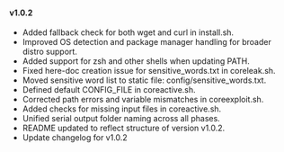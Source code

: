 #### v1.0.2
- Added fallback check for both wget and curl in install.sh.
- Improved OS detection and package manager handling for broader distro support.
- Added support for zsh and other shells when updating PATH.
- Fixed here-doc creation issue for sensitive_words.txt in coreleak.sh.
- Moved sensitive word list to static file: config/sensitive_words.txt.
- Defined default CONFIG_FILE in coreactive.sh.
- Corrected path errors and variable mismatches in coreexploit.sh.
- Added checks for missing input files in coreactive.sh.
- Unified serial output folder naming across all phases.
- README updated to reflect structure of version v1.0.2.
- Update changelog for v1.0.2
